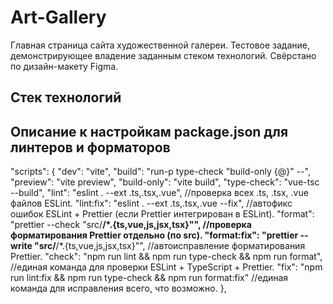 # Art-Gallery
Главная страница сайта художественной галереи. Тестовое задание, демонстрирующее владение заданным стеком технологий. Свёрстано по дизайн-макету Figma.

## Стек технологий

## Описание к настройкам package.json для линтеров и форматоров
  "scripts": {
    "dev": "vite",
    "build": "run-p type-check \"build-only {@}\" --",
    "preview": "vite preview",
    "build-only": "vite build",
    "type-check": "vue-tsc --build",
    "lint": "eslint . --ext .ts,.tsx,.vue", //проверка всех .ts, .tsx, .vue файлов ESLint.
    "lint:fix": "eslint . --ext .ts,.tsx,.vue --fix", //автофикс ошибок ESLint + Prettier (если Prettier интегрирован в ESLint).
    "format": "prettier --check \"src/**/*.{ts,vue,js,jsx,tsx}\"", //проверка форматирования Prettier отдельно (по src).
    "format:fix": "prettier --write \"src/**/*.{ts,vue,js,jsx,tsx}\"", //автоисправление форматирования Prettier.
    "check": "npm run lint && npm run type-check && npm run format", //единая команда для проверки ESLint + TypeScript + Prettier.
    "fix": "npm run lint:fix && npm run type-check && npm run format:fix" //единая команда для исправления всего, что возможно.
  },
